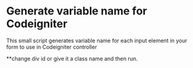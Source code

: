 # Generate variable name for Codeigniter
This small script generates variable name for each input element in your form to use in Codeigniter controller

**change div id or give it a class name and then run.
